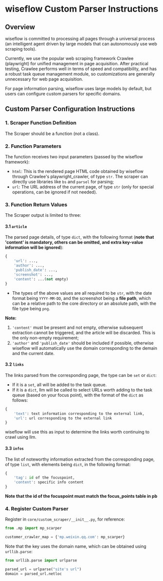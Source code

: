 # wiseflow Custom Parser Instructions

## Overview
wiseflow is committed to processing all pages through a universal process (an intelligent agent driven by large models that can autonomously use web scraping tools).

Currently, we use the popular web scraping framework Crawlee (playwright) for unified management in page acquisition. After practical testing, Crawlee performs well in terms of speed and compatibility, and has a robust task queue management module, so customizations are generally unnecessary for web page acquisition.

For page information parsing, wiseflow uses large models by default, but users can configure custom parsers for specific domains.

## Custom Parser Configuration Instructions

### 1. Scraper Function Definition
The Scraper should be a function (not a class).

### 2. Function Parameters
The function receives two input parameters (passed by the wiseflow framework):
- `html`: This is the rendered page HTML code obtained by wiseflow through Crawlee's playwright_crawler, of type `str`. The scraper can directly use libraries like `bs` and `parsel` for parsing;
- `url`: The URL address of the current page, of type `str` (only for special operations, can be ignored if not needed).

### 3. Function Return Values
The Scraper output is limited to three:

#### 3.1 `article`
The parsed page details, of type `dict`, with the following format (**note that 'content' is mandatory, others can be omitted, and extra key-value information will be ignored**):

```python
{
    'url': ..., 
    'author': ..., 
    'publish_date': ..., 
    'screenshot': ..., 
    'content': ...(not empty)
}
```

- The types of the above values are all required to be `str`, with the date format being `YYYY-MM-DD`, and the screenshot being a **file path**, which can be a relative path to the core directory or an absolute path, with the file type being `png`.

**Note:**
1. `'content'` must be present and not empty, otherwise subsequent extraction cannot be triggered, and the article will be discarded. This is the only non-empty requirement;
2. `'author'` and `'publish_date'` should be included if possible, otherwise wiseflow will automatically use the domain corresponding to the demain and the current date.

#### 3.2 `links`
The links parsed from the corresponding page, the type can be `set` or `dict`:

- If it is a `set`, all will be added to the task queue.
- If it is a `dict`, llm will be called to select URLs worth adding to the task queue (based on your focus point), with the format of the `dict` as follows:

```python
{
    'text': text information corresponding to the external link, 
    'url': url corresponding to the external link
}
```

wiseflow will use this as input to determine the links worth continuing to crawl using llm.

#### 3.3 `infos`
The list of noteworthy information extracted from the corresponding page, of type `list`, with elements being `dict`, in the following format:

```python
{
    'tag': id of the focuspoint, 
    'content': specific info content
}
```

**Note that the id of the focuspoint must match the focus_points table in pb**

### 4. Register Custom Parser
Register in `core/custom_scraper/__init__.py`, for reference:

```python
from .mp import mp_scarper

customer_crawler_map = {'mp.weixin.qq.com': mp_scarper}
```

Note that the key uses the domain name, which can be obtained using `urllib.parse`:

```python
from urllib.parse import urlparse

parsed_url = urlparse("site's url")
domain = parsed_url.netloc
```